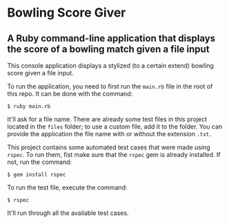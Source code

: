 # Bowling Score Giver

## A Ruby command-line application that displays the score of a bowling match given a file input

This console application displays a stylized (to a certain extend) bowling score given a file input.

To run the application, you need to first run the `main.rb` file in the root of this repo. It can be done with the command:

```
$ ruby main.rb
```

It'll ask for a file name. There are already some test files in this project located in the `files` folder; to use a custom file, add it to the folder. You can provide the application the file name with or without the extension `.txt`.

This project contains some automated test cases that were made using `rspec`. To run them, fist make sure that the `rspec` gem is already installed. If not, run the command:

```
$ gem install rspec
```

To run the test file, execute the command:

```
$ rspec
```

It'll run through all the available test cases.

